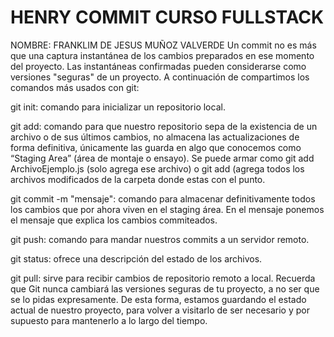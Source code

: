 # HENRY COMMIT CURSO FULLSTACK
NOMBRE: FRANKLIM DE JESUS MUÑOZ VALVERDE
Un commit no es más que una captura instantánea de los cambios preparados en ese momento del proyecto. Las instantáneas confirmadas pueden considerarse como versiones "seguras" de un proyecto.
A continuación de compartimos los comandos más usados con git:

git init: comando para inicializar un repositorio local. 


git add: comando para que nuestro repositorio sepa de la existencia de un archivo o de sus últimos cambios, no almacena las actualizaciones de forma definitiva, únicamente las guarda en algo que conocemos como “Staging Area” (área de montaje o ensayo). Se puede armar como git add ArchivoEjemplo.js (solo agrega ese archivo) o git add (agrega todos los archivos modificados de la carpeta donde estas con el punto. 


git commit -m "mensaje": comando para almacenar definitivamente todos los cambios que por ahora viven en el staging área. En el mensaje ponemos el mensaje que explica los cambios commiteados. 


git push: comando para mandar nuestros commits a un servidor remoto.


git status: ofrece una descripción del estado de los archivos.


git pull: sirve para recibir cambios de repositorio remoto a local.
Recuerda que Git nunca cambiará las versiones seguras de tu proyecto, a no ser que se lo pidas expresamente. De esta forma, estamos guardando el estado actual de nuestro proyecto, para volver a visitarlo de ser necesario y por supuesto para mantenerlo a lo largo del tiempo.
